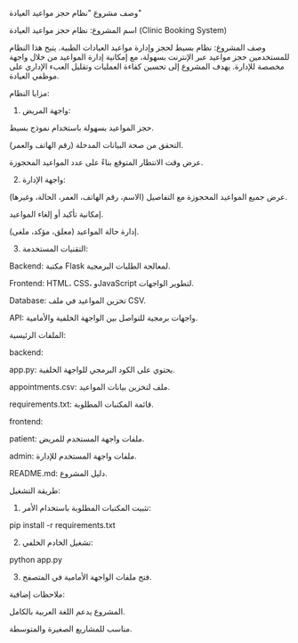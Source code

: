 وصف مشروع "نظام حجز مواعيد العيادة"

اسم المشروع: نظام حجز مواعيد العيادة (Clinic Booking System)




وصف المشروع: نظام بسيط لحجز وإدارة مواعيد العيادات الطبية. يتيح هذا النظام للمستخدمين حجز مواعيد عبر الإنترنت بسهولة، مع إمكانية إدارة المواعيد من خلال واجهة مخصصة للإدارة. يهدف المشروع إلى تحسين كفاءة العمليات وتقليل العبء الإداري على موظفي العيادة.




مزايا النظام:

1. واجهة المريض:

حجز المواعيد بسهولة باستخدام نموذج بسيط.

التحقق من صحة البيانات المدخلة (رقم الهاتف والعمر).

عرض وقت الانتظار المتوقع بناءً على عدد المواعيد المحجوزة.



2. واجهة الإدارة:

عرض جميع المواعيد المحجوزة مع التفاصيل (الاسم، رقم الهاتف، العمر، الحالة، وغيرها).

إمكانية تأكيد أو إلغاء المواعيد.

إدارة حالة المواعيد (معلق، مؤكد، ملغى).



3. التقنيات المستخدمة:

Backend: مكتبة Flask لمعالجة الطلبات البرمجية.

Frontend: HTML، CSS، وJavaScript لتطوير الواجهات.

Database: تخزين المواعيد في ملف CSV.

API: واجهات برمجية للتواصل بين الواجهة الخلفية والأمامية.







الملفات الرئيسية:

backend:

app.py: يحتوي على الكود البرمجي للواجهة الخلفية.

appointments.csv: ملف لتخزين بيانات المواعيد.

requirements.txt: قائمة المكتبات المطلوبة.


frontend:

patient: ملفات واجهة المستخدم للمريض.

admin: ملفات واجهة المستخدم للإدارة.


README.md: دليل المشروع.





طريقة التشغيل:

1. تثبيت المكتبات المطلوبة باستخدام الأمر:

pip install -r requirements.txt


2. تشغيل الخادم الخلفي:

python app.py


3. فتح ملفات الواجهة الأمامية في المتصفح.






ملاحظات إضافية:

المشروع يدعم اللغة العربية بالكامل.

مناسب للمشاريع الصغيرة والمتوسطة.



